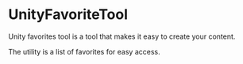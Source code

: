 # UnityFavoriteTool

Unity favorites tool is a tool that makes it easy to create your content.

The utility is a list of favorites for easy access.